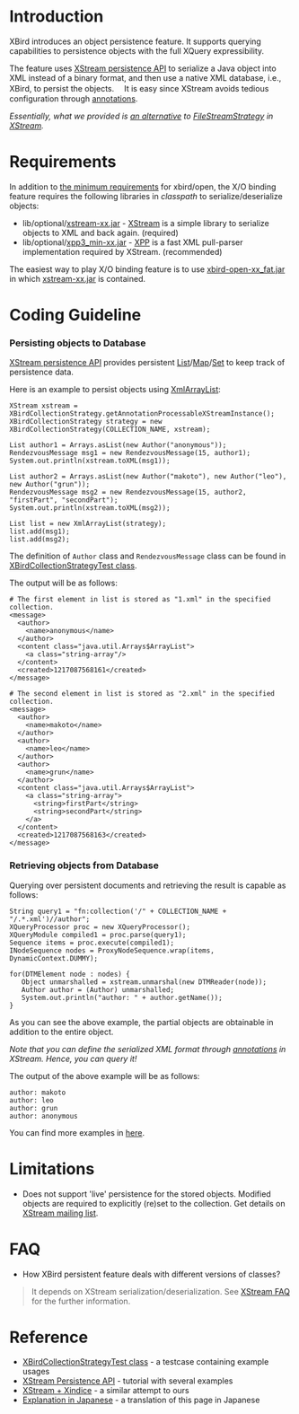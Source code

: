 # Introduction #

XBird introduces an object persistence feature. It supports querying capabilities to persistence objects with the full XQuery expressibility.

The feature uses [XStream persistence API](http://xstream.codehaus.org/persistence-tutorial.html) to serialize a Java object into XML instead of a binary format, and then use a native XML database, i.e., XBird, to persist the objects.　
It is easy since XStream avoids tedious configuration through [annotations](http://xstream.codehaus.org/annotations-tutorial.html).

_Essentially, what we provided is [an alternative](http://code.google.com/p/xbird/source/browse/trunk/xbird-open/main/src/java/xbird/ext/xstream/XBirdCollectionStrategy.java) to [FileStreamStrategy](http://xstream.codehaus.org/javadoc/com/thoughtworks/xstream/persistence/FileStreamStrategy.html) in [XStream](http://xstream.codehaus.org/)._

# Requirements #

In addition to [the minimum requirements](http://code.google.com/p/xbird/wiki/LibraryDependencyListing) for xbird/open, the X/O binding feature requires the following libraries in _classpath_ to serialize/deserialize objects:

  * lib/optional/[xstream-xx.jar](http://code.google.com/p/xbird/source/browse/#svn/trunk/xbird-open/lib/optional) - [XStream](http://xstream.codehaus.org/) is a simple library to serialize objects to XML and back again. (required)
  * lib/optional/[xpp3\_min-xx.jar](http://code.google.com/p/xbird/source/browse/#svn/trunk/xbird-open/lib/optional) - [XPP](http://www.extreme.indiana.edu/xgws/xsoap/xpp/mxp1/index.html) is a fast XML pull-parser implementation required by XStream. (recommended)

The easiest way to play X/O binding feature is to use [xbird-open-xx\_fat.jar](http://code.google.com/p/xbird/source/browse/#svn/trunk/xbird-open/target) in which [xstream-xx.jar](http://code.google.com/p/xbird/source/browse/#svn/trunk/xbird-open/lib/optional) is contained.

# Coding Guideline #

### Persisting objects to Database ###

[XStream persistence API](http://xstream.codehaus.org/javadoc/index.html) provides persistent [List](http://xstream.codehaus.org/javadoc/com/thoughtworks/xstream/persistence/XmlArrayList.html)/[Map](http://xstream.codehaus.org/javadoc/com/thoughtworks/xstream/persistence/XmlMap.html)/[Set](http://xstream.codehaus.org/javadoc/com/thoughtworks/xstream/persistence/XmlSet.html) to keep track of persistence data.

Here is an example to persist objects using [XmlArrayList](http://xstream.codehaus.org/javadoc/com/thoughtworks/xstream/persistence/XmlArrayList.html):
```
XStream xstream = XBirdCollectionStrategy.getAnnotationProcessableXStreamInstance();
XBirdCollectionStrategy strategy = new XBirdCollectionStrategy(COLLECTION_NAME, xstream);

List author1 = Arrays.asList(new Author("anonymous"));
RendezvousMessage msg1 = new RendezvousMessage(15, author1);
System.out.println(xstream.toXML(msg1));
 
List author2 = Arrays.asList(new Author("makoto"), new Author("leo"), new Author("grun"));
RendezvousMessage msg2 = new RendezvousMessage(15, author2, "firstPart", "secondPart");
System.out.println(xstream.toXML(msg2));
 
List list = new XmlArrayList(strategy);
list.add(msg1);
list.add(msg2);
```
The definition of `Author` class and `RendezvousMessage` class can be found in  [XBirdCollectionStrategyTest class](http://code.google.com/p/xbird/source/browse/trunk/xbird-open/main/test/java/xbird/ext/xstream/XBirdCollectionStrategyTest.java).

The output will be as follows:
```
# The first element in list is stored as "1.xml" in the specified collection.
<message>
  <author>
    <name>anonymous</name>
  </author>
  <content class="java.util.Arrays$ArrayList">
    <a class="string-array"/>
  </content>
  <created>1217087568161</created>
</message>
```
```
# The second element in list is stored as "2.xml" in the specified collection.
<message>
  <author>
    <name>makoto</name>
  </author>
  <author>
    <name>leo</name>
  </author>
  <author>
    <name>grun</name>
  </author>
  <content class="java.util.Arrays$ArrayList">
    <a class="string-array">
      <string>firstPart</string>
      <string>secondPart</string>
    </a>
  </content>
  <created>1217087568163</created>
</message>
```

### Retrieving objects from Database ###

Querying over persistent documents and retrieving the result is capable as follows:
```
String query1 = "fn:collection('/" + COLLECTION_NAME + "/.*.xml')//author";
XQueryProcessor proc = new XQueryProcessor();
XQueryModule compiled1 = proc.parse(query1);
Sequence items = proc.execute(compiled1);
INodeSequence nodes = ProxyNodeSequence.wrap(items, DynamicContext.DUMMY);

for(DTMElement node : nodes) {
   Object unmarshalled = xstream.unmarshal(new DTMReader(node));
   Author author = (Author) unmarshalled;
   System.out.println("author: " + author.getName());
}
```

As you can see the above example, the partial objects are obtainable in addition to the entire object.

_Note that you can define the serialized XML format through [annotations](http://xstream.codehaus.org/annotations-tutorial.html) in XStream. Hence, you can query it!_

The output of the above example will be as follows:
```
author: makoto
author: leo
author: grun
author: anonymous
```

You can find more examples in [here](http://code.google.com/p/xbird/source/browse/trunk/xbird-open/main/test/java/xbird/ext/xstream/).

# Limitations #

  * Does not support 'live' persistence for the stored objects. Modified objects are required to explicitly (re)set to the collection. Get details on [XStream mailing list](http://thread.gmane.org/gmane.comp.java.xstream.user/4088/focus=4089).

# FAQ #

  * How XBird persistent feature deals with different versions of classes?

> It depends on XStream serialization/deserialization.
> See [XStream FAQ](http://xstream.codehaus.org/faq.html#Serialization_newer_class_versions) for the further information.

# Reference #

  * [XBirdCollectionStrategyTest class](http://code.google.com/p/xbird/source/browse/trunk/xbird-open/main/test/java/xbird/ext/xstream/XBirdCollectionStrategyTest.java) - a testcase containing example usages
  * [XStream Persistence API](http://xstream.codehaus.org/persistence-tutorial.html) - tutorial with several examples
  * [XStream + Xindice](http://www.jroller.com/rickard/date/20041218) - a similar attempt to ours
  * [Explanation in Japanese](http://db-www.naist.jp/~makoto-y/tdiary/?date=20080727#p01) - a translation of this page in Japanese